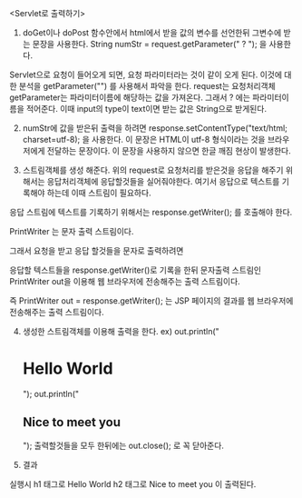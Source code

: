 <Servlet로 출력하기>

1. doGet이나 doPost 함수안에서
html에서 받을 값의 변수를 선언한뒤 그변수에 받는 문장을 사용한다. 
String numStr = request.getParameter(" ? "); 을 사용한다.

Servlet으로 요청이 들어오게 되면, 요청 파라미터라는 것이 같이 오게 된다.
이것에 대한 분석을 getParameter("") 를 사용해서 파악을 한다.
request는 요청처리객체 getParameter는 파라미터이름에 해당하는 값을 가져온다.
그래서 ? 에는 파라미터이름을 적어준다. 
이때 input의 type이 text이면  받는 값은 String으로 받게된다.

2. numStr에 값을 받은뒤 출력을 하려면
response.setContentType("text/html; charset=utf-8); 을 사용한다.
이 문장은 HTML이  utf-8 형식이라는 것을 브라우저에게 전달하는 문장이다.
이 문장을 사용하지 않으면 한글 깨짐 현상이 발생한다.

3. 스트림객체를 생성 해준다.
위의 request로 요청처리를 받은것을 응답을 해주기 위해서는 응답처리객체에
응답할것들을 실어줘야한다.
여기서 응답으로 텍스트를 기록해야 하는데 이때 스트림이 필요하다.

응답 스트림에 텍스트를 기록하기 위해서는 
response.getWriter(); 를 호출해야 한다.

PrintWriter 는 문자 출력 스트림이다.

그래서 요청을 받고 응답 할것들을 문자로 출력하려면 

응답할 텍스트들을 response.getWriter()로 기록을 한뒤
문자출력 스트림인 PrintWriter out을 이용해 웹 브라우저에 전송해주는 출력 스트림이다.

즉 PrintWriter out = response.getWriter(); 는
JSP 페이지의 결과를 웹 브라우저에 전송해주는 출력 스트림이다.

4. 생성한 스트림객체를 이용해 출력을 한다.
ex) 
out.println("<h1>Hello World</h1>");
out.println("<h2>Nice to meet you</h2>");
출력할것들을 모두 한뒤에는 
out.close(); 로 꼭 닫아준다.

5. 결과

실행시
h1 태그로  Hello World
h2 태그로 Nice to meet you 이 출력된다.



